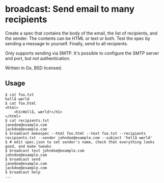 
broadcast: Send email to many recipients
========================================

Create a spec that contains the body of the email, the list of recipients,
and the sender. The contents can be HTML or text or both. Test the spec by sending a
message to yourself. Finally, send to all recipients.

Only supports sending via SMTP. It's possible to configure the SMTP server and port, 
but not authentication.

Written in Go, BSD licensed.


Usage
-----

```
$ cat foo.txt 
hellå wørld
$ cat foo.html 
<html>
	<h1>Hellå, wørld!</h1>
</html>
$ cat recipients.txt 
janedoe@example.com
jackdoe@example.com
$ broadcast makespec --html foo.html --text foo.txt --recipients recipients.txt --sender johndoe@example.com --subject 'hellå wørld'
$ # edit spec.json to set sender's name, check that everything looks good, and make tweaks
$ broadcast test johndoe@example.com
johndoe@example.com
$ broadcast send
janedoe@example.com
jackdoe@example.com
$ broadcast help
...

```
